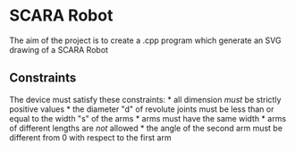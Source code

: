 
# SCARA Robot
The aim of the project is to create a .cpp program which generate an SVG drawing of a SCARA Robot
## Constraints
The device must satisfy these constraints:
    *  all dimension *must* be strictly positive values
    *  the diameter "d" of revolute joints must be less than or equal to the
    width "s" of the arms
    *  arms must have the same width
    *  arms of different lengths are *not* allowed
    *  the angle of the second arm must be different from 0 with respect to the first arm



